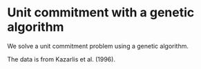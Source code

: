 # Unit commitment with a genetic algorithm

We solve a unit commitment problem using a genetic algorithm.

The data is from Kazarlis et al. (1996). 
